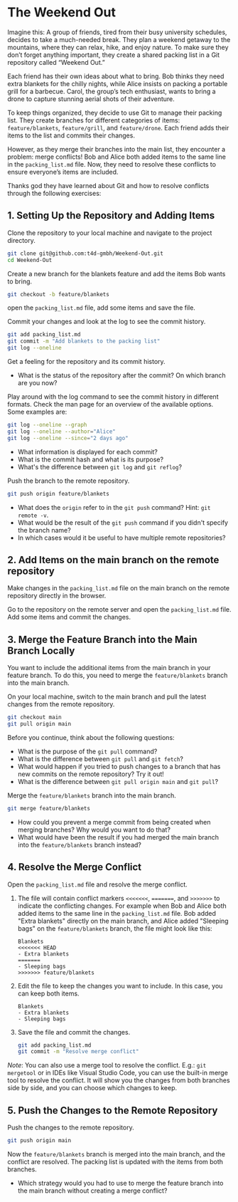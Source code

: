# The Weekend Out

Imagine this: A group of friends, tired from their busy university schedules, decides to take a much-needed break.
They plan a weekend getaway to the mountains, where they can relax, hike, and enjoy nature. 
To make sure they don’t forget anything important, they create a shared packing list in a Git repository called “Weekend Out.”

Each friend has their own ideas about what to bring.
Bob thinks they need extra blankets for the chilly nights, while Alice insists on packing a portable grill for a barbecue. 
Carol, the group’s tech enthusiast, wants to bring a drone to capture stunning aerial shots of their adventure.

To keep things organized, they decide to use Git to manage their packing list. 
They create branches for different categories of items: `feature/blankets`, `feature/grill`, and `feature/drone`. 
Each friend adds their items to the list and commits their changes.

However, as they merge their branches into the main list, they encounter a problem: merge conflicts! 
Bob and Alice both added items to the same line in the `packing_list.md` file. 
Now, they need to resolve these conflicts to ensure everyone’s items are included.

Thanks god they have learned about Git and how to resolve conflicts through the following exercises:

## 1. Setting Up the Repository and Adding Items

Clone the repository to your local machine and navigate to the project directory.

```bash
git clone git@github.com:t4d-gmbh/Weekend-Out.git
cd Weekend-Out
```

Create a new branch for the blankets feature and add the items Bob wants to bring.

```bash
git checkout -b feature/blankets
```

open the `packing_list.md` file, add some items and save the file.


Commit your changes and look at the log to see the commit history.

```bash
git add packing_list.md
git commit -m "Add blankets to the packing list"
git log --oneline
```

Get a feeling for the repository and its commit history. 
- What is the status of the repository after the commit? On which branch are you now?

Play around with the log command to see the commit history in different formats.
Check the man page for an overview of the available options. Some examples are:

```bash
git log --oneline --graph
git log --oneline --author="Alice"
git log --oneline --since="2 days ago"
```

- What information is displayed for each commit?
- What is the commit hash and what is its purpose?
- What's the difference between `git log` and `git reflog`?

Push the branch to the remote repository.

```bash
git push origin feature/blankets
```

- What does the `origin` refer to in the `git push` command? Hint: `git remote -v`.
- What would be the result of the `git push` command if you didn't specify the branch name?
- In which cases would it be useful to have multiple remote repositories?

## 2. Add Items on the main branch on the remote repository

Make changes in the `packing_list.md` file on the main branch on the remote repository directly in the browser.

Go to the repository on the remote server and open the `packing_list.md` file. Add some items and commit the changes.

## 3. Merge the Feature Branch into the Main Branch Locally

You want to include the additional items from the main branch in your feature branch. To do this, you need to merge the `feature/blankets` branch into the main branch.

On your local machine, switch to the main branch and pull the latest changes from the remote repository.

```bash
git checkout main
git pull origin main
```

Before you continue, think about the following questions:
- What is the purpose of the `git pull` command?
- What is the difference between `git pull` and `git fetch`?
- What would happen if you tried to push changes to a branch that has new commits on the remote repository? Try it out!
- What is the difference between `git pull origin main` and `git pull`?

Merge the `feature/blankets` branch into the main branch.

```bash
git merge feature/blankets
```

- How could you prevent a merge commit from being created when merging branches? Why would you want to do that?
- What would have been the result if you had merged the main branch into the `feature/blankets` branch instead?

## 4. Resolve the Merge Conflict

Open the `packing_list.md` file and resolve the merge conflict.

1. The file will contain conflict markers `<<<<<<<`, `=======`, and `>>>>>>>` to indicate the conflicting changes. For example when Bob and Alice both added items to the same line in the `packing_list.md` file. Bob added "Extra blankets" directly on the main branch, and Alice added "Sleeping bags" on the `feature/blankets` branch, the file might look like this:
    
    ```plaintext
    Blankets
    <<<<<<< HEAD
    - Extra blankets
    =======
    - Sleeping bags
    >>>>>>> feature/blankets
    ```

2. Edit the file to keep the changes you want to include. In this case, you can keep both items.
    
    ```plaintext
    Blankets
    - Extra blankets
    - Sleeping bags
    ```

3. Save the file and commit the changes.
    
    ```bash
    git add packing_list.md
    git commit -m "Resolve merge conflict"
    ```

_Note_: You can also use a merge tool to resolve the conflict. E.g.: `git mergetool` or in IDEs like Visual Studio Code, you can use the built-in merge tool to resolve the conflict. It will show you the changes from both branches side by side, and you can choose which changes to keep.

## 5. Push the Changes to the Remote Repository

Push the changes to the remote repository.

```bash
git push origin main
```

Now the `feature/blankets` branch is merged into the main branch, and the conflict are resolved. The packing list is updated with the items from both branches.

- Which strategy would you had to use to merge the feature branch into the main branch without creating a merge conflict?
